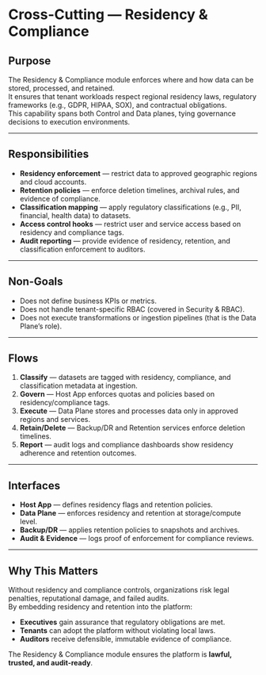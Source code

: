 # Cross-Cutting — Residency & Compliance

## Purpose
The Residency & Compliance module enforces where and how data can be stored, processed, and retained.  
It ensures that tenant workloads respect regional residency laws, regulatory frameworks (e.g., GDPR, HIPAA, SOX), and contractual obligations.  
This capability spans both Control and Data planes, tying governance decisions to execution environments.

---

## Responsibilities
- **Residency enforcement** — restrict data to approved geographic regions and cloud accounts.  
- **Retention policies** — enforce deletion timelines, archival rules, and evidence of compliance.  
- **Classification mapping** — apply regulatory classifications (e.g., PII, financial, health data) to datasets.  
- **Access control hooks** — restrict user and service access based on residency and compliance tags.  
- **Audit reporting** — provide evidence of residency, retention, and classification enforcement to auditors.  

---

## Non-Goals
- Does not define business KPIs or metrics.  
- Does not handle tenant-specific RBAC (covered in Security & RBAC).  
- Does not execute transformations or ingestion pipelines (that is the Data Plane’s role).  

---

## Flows
1. **Classify** — datasets are tagged with residency, compliance, and classification metadata at ingestion.  
2. **Govern** — Host App enforces quotas and policies based on residency/compliance tags.  
3. **Execute** — Data Plane stores and processes data only in approved regions and services.  
4. **Retain/Delete** — Backup/DR and Retention services enforce deletion timelines.  
5. **Report** — audit logs and compliance dashboards show residency adherence and retention outcomes.  

---

## Interfaces
- **Host App** — defines residency flags and retention policies.  
- **Data Plane** — enforces residency and retention at storage/compute level.  
- **Backup/DR** — applies retention policies to snapshots and archives.  
- **Audit & Evidence** — logs proof of enforcement for compliance reviews.  

---

## Why This Matters
Without residency and compliance controls, organizations risk legal penalties, reputational damage, and failed audits.  
By embedding residency and retention into the platform:
- **Executives** gain assurance that regulatory obligations are met.  
- **Tenants** can adopt the platform without violating local laws.  
- **Auditors** receive defensible, immutable evidence of compliance.  

The Residency & Compliance module ensures the platform is **lawful, trusted, and audit-ready**.
